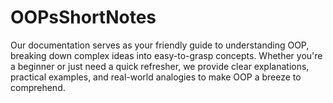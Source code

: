 # OOPsShortNotes
Our documentation serves as your friendly guide to understanding OOP, breaking down complex ideas into easy-to-grasp concepts. Whether you're a beginner or just need a quick refresher, we provide clear explanations, practical examples, and real-world analogies to make OOP a breeze to comprehend.
